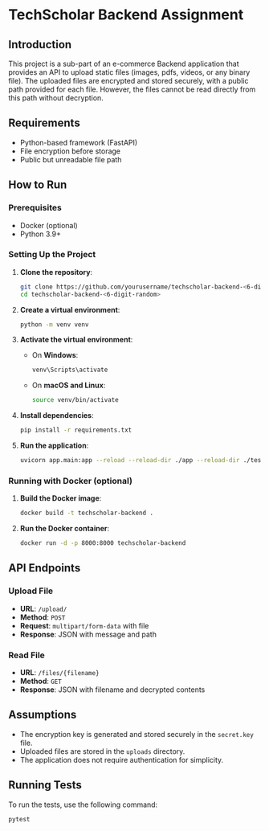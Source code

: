 # TechScholar Backend Assignment

## Introduction

This project is a sub-part of an e-commerce Backend application that provides an API to upload static files (images, pdfs, videos, or any binary file). The uploaded files are encrypted and stored securely, with a public path provided for each file. However, the files cannot be read directly from this path without decryption.

## Requirements

- Python-based framework (FastAPI)
- File encryption before storage
- Public but unreadable file path

## How to Run

### Prerequisites

- Docker (optional)
- Python 3.9+

### Setting Up the Project

1. **Clone the repository**:

   ```bash
   git clone https://github.com/yourusername/techscholar-backend-<6-digit-random>.git
   cd techscholar-backend-<6-digit-random>
   ```

2. **Create a virtual environment**:

   ```bash
   python -m venv venv
   ```

3. **Activate the virtual environment**:

   - On **Windows**:
     ```bash
     venv\Scripts\activate
     ```
   - On **macOS and Linux**:
     ```bash
     source venv/bin/activate
     ```

4. **Install dependencies**:

   ```bash
   pip install -r requirements.txt
   ```

5. **Run the application**:
   ```bash
   uvicorn app.main:app --reload --reload-dir ./app --reload-dir ./tests
   ```

### Running with Docker (optional)

1. **Build the Docker image**:

   ```bash
   docker build -t techscholar-backend .
   ```

2. **Run the Docker container**:
   ```bash
   docker run -d -p 8000:8000 techscholar-backend
   ```

## API Endpoints

### Upload File

- **URL**: `/upload/`
- **Method**: `POST`
- **Request**: `multipart/form-data` with file
- **Response**: JSON with message and path

### Read File

- **URL**: `/files/{filename}`
- **Method**: `GET`
- **Response**: JSON with filename and decrypted contents

## Assumptions

- The encryption key is generated and stored securely in the `secret.key` file.
- Uploaded files are stored in the `uploads` directory.
- The application does not require authentication for simplicity.

## Running Tests

To run the tests, use the following command:

```bash
pytest
```
